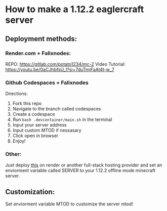 # How to make a 1.12.2 eaglercraft server

## Deployment methods:
### Render.com + Falixnodes:
REPO: https://gitlab.com/potato1234/mc-2
Video Tutorial: https://youtu.be/0aCJhbfsU_I?si=7duTmjFaAt4t-w_7

### Github Codespaces + Falixnodes
Directions:
1. Fork this repo
2. Navigate to the branch called codespaces
3. Create a codespace
4. Run `bash .devcontainer/main.sh` in the terminal
5. Input your server address
6. Input custom MTOD if nessasary
7. Click open in browser
8. Enjoy!
   
### Other:
Just deploy [this](https://gitlab.com/potato1234/mc-2) on render or another full-stack hosting provider and set an enviorment variable called SERVER to your 1.12.2 offline mode minecraft server.

## Customization:
Set enviorment variable MTOD to customize the server mtod!
